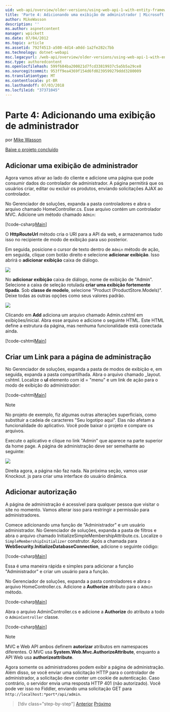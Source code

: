 ```yaml
---
uid: web-api/overview/older-versions/using-web-api-1-with-entity-framework-5/using-web-api-with-entity-framework-part-4
title: 'Parte 4: Adicionando uma exibição de administrador | Microsoft Docs'
author: MikeWasson
description: ''
ms.author: aspnetcontent
manager: wpickett
ms.date: 07/04/2012
ms.topic: article
ms.assetid: 792f4513-a508-4d14-a0dd-1a2fe282c7bb
ms.technology: dotnet-webapi
msc.legacyurl: /web-api/overview/older-versions/using-web-api-1-with-entity-framework-5/using-web-api-with-entity-framework-part-4
msc.type: authoredcontent
ms.openlocfilehash: 599f684ba200821d7fcd33819937c5a5b5a29ce8
ms.sourcegitcommit: 953ff9ea4369f154d6fd0239599279ddd3280009
ms.translationtype: MT
ms.contentlocale: pt-BR
ms.lasthandoff: 07/03/2018
ms.locfileid: "37371045"
---
```

<a name="part-4-adding-an-admin-view"></a>Parte 4: Adicionando uma exibição de administrador
====================
por [Mike Wasson](https://github.com/MikeWasson)

[Baixe o projeto concluído](http://code.msdn.microsoft.com/ASP-NET-Web-API-with-afa30545)

## <a name="add-an-admin-view"></a>Adicionar uma exibição de administrador

Agora vamos ativar ao lado do cliente e adicione uma página que pode consumir dados do controlador de administrador. A página permitirá que os usuários criar, editar ou excluir os produtos, enviando solicitações AJAX ao controlador.

No Gerenciador de soluções, expanda a pasta controladores e abra o arquivo chamado HomeController.cs. Esse arquivo contém um controlador MVC. Adicione um método chamado `Admin`:

[!code-csharp[Main](using-web-api-with-entity-framework-part-4/samples/sample1.cs)]

O **HttpRouteUrl** método cria o URI para a API da web, e armazenamos tudo isso no recipiente de modo de exibição para uso posterior.

Em seguida, posicione o cursor de texto dentro de `Admin` método de ação, em seguida, clique com botão direito e selecione **adicionar exibição**. Isso abrirá o **adicionar exibição** caixa de diálogo.

![](using-web-api-with-entity-framework-part-4/_static/image1.png)

No **adicionar exibição** caixa de diálogo, nome de exibição de "Admin". Selecione a caixa de seleção rotulada **criar uma exibição fortemente tipada**. Sob **classe de modelo**, selecione "Product (ProductStore.Models)". Deixe todas as outras opções como seus valores padrão.

![](using-web-api-with-entity-framework-part-4/_static/image2.png)

Clicando em **Add** adiciona um arquivo chamado Admin.cshtml em exibições/inicial. Abra esse arquivo e adicione o seguinte HTML. Este HTML define a estrutura da página, mas nenhuma funcionalidade está conectada ainda.

[!code-cshtml[Main](using-web-api-with-entity-framework-part-4/samples/sample2.cshtml)]

## <a name="create-a-link-to-the-admin-page"></a>Criar um Link para a página de administração

No Gerenciador de soluções, expanda a pasta de modos de exibição e, em seguida, expanda a pasta compartilhada. Abra o arquivo chamado \_layout. cshtml. Localize o **ul** elemento com id = "menu" e um link de ação para o modo de exibição do administrador:

[!code-cshtml[Main](using-web-api-with-entity-framework-part-4/samples/sample3.cshtml)]

> [!NOTE]
> No projeto de exemplo, fiz algumas outras alterações superficiais, como substituir a cadeia de caracteres "Seu logotipo aqui". Elas não afetam a funcionalidade do aplicativo. Você pode baixar o projeto e compare os arquivos.


Execute o aplicativo e clique no link "Admin" que aparece na parte superior da home page. A página de administração deve ser semelhante ao seguinte:

![](using-web-api-with-entity-framework-part-4/_static/image3.png)

Direita agora, a página não faz nada. Na próxima seção, vamos usar Knockout. js para criar uma interface do usuário dinâmica.

## <a name="add-authorization"></a>Adicionar autorização

A página de administração é acessível para qualquer pessoa que visitar o site no momento. Vamos alterar isso para restringir a permissão para administradores.

Comece adicionando uma função de "Administrador" e um usuário administrador. No Gerenciador de soluções, expanda a pasta de filtros e abra o arquivo chamado InitializeSimpleMembershipAttribute.cs. Localize o `SimpleMembershipInitializer` construtor. Após a chamada para **WebSecurity.InitializeDatabaseConnection**, adicione o seguinte código:

[!code-csharp[Main](using-web-api-with-entity-framework-part-4/samples/sample4.cs)]

Essa é uma maneira rápida e simples para adicionar a função "Administrador" e criar um usuário para a função.

No Gerenciador de soluções, expanda a pasta controladores e abra o arquivo HomeController.cs. Adicione a **Authorize** atributo para o `Admin` método.

[!code-csharp[Main](using-web-api-with-entity-framework-part-4/samples/sample5.cs)]

Abra o arquivo AdminController.cs e adicione a **Authorize** do atributo a todo o `AdminController` classe.

[!code-csharp[Main](using-web-api-with-entity-framework-part-4/samples/sample6.cs)]

> [!NOTE]
> MVC e Web API ambos definem **autorizar** atributos em namespaces diferentes. O MVC usa **System.Web.Mvc.AuthorizeAttribute**, enquanto a API Web usa **authorizeattribute**.


Agora somente os administradores podem exibir a página de administração. Além disso, se você enviar uma solicitação HTTP para o controlador de administrador, a solicitação deve conter um cookie de autenticação. Caso contrário, o servidor envia uma resposta HTTP 401 (não autorizado). Você pode ver isso no Fiddler, enviando uma solicitação GET para `http://localhost:*port*/api/admin`.

> [!div class="step-by-step"]
> [Anterior](using-web-api-with-entity-framework-part-3.md)
> [Próximo](using-web-api-with-entity-framework-part-5.md)
